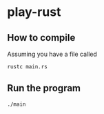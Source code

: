 # play-rust

## How to compile
Assuming you have a file called 
```bash
rustc main.rs
```

## Run the program
```
./main
```
